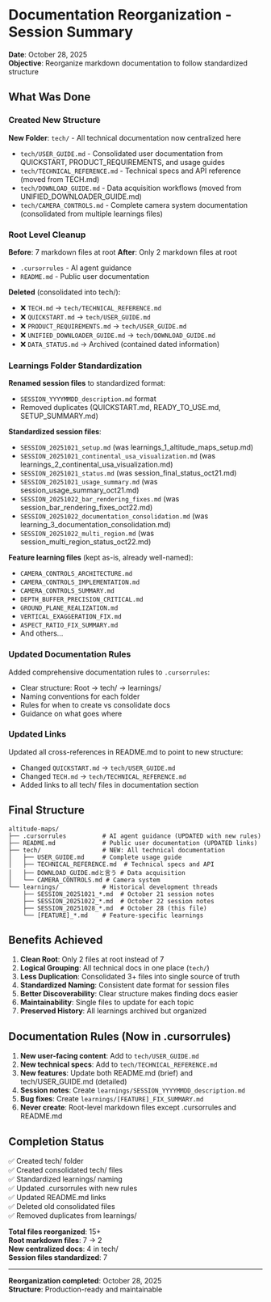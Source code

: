 # Documentation Reorganization - Session Summary

**Date**: October 28, 2025  
**Objective**: Reorganize markdown documentation to follow standardized structure

## What Was Done

### Created New Structure

**New Folder**: `tech/` - All technical documentation now centralized here
- `tech/USER_GUIDE.md` - Consolidated user documentation from QUICKSTART, PRODUCT_REQUIREMENTS, and usage guides
- `tech/TECHNICAL_REFERENCE.md` - Technical specs and API reference (moved from TECH.md)
- `tech/DOWNLOAD_GUIDE.md` - Data acquisition workflows (moved from UNIFIED_DOWNLOADER_GUIDE.md)
- `tech/CAMERA_CONTROLS.md` - Complete camera system documentation (consolidated from multiple learnings files)

### Root Level Cleanup

**Before**: 7 markdown files at root
**After**: Only 2 markdown files at root
- `.cursorrules` - AI agent guidance
- `README.md` - Public user documentation

**Deleted** (consolidated into tech/):
- ❌ `TECH.md` → `tech/TECHNICAL_REFERENCE.md`
- ❌ `QUICKSTART.md` → `tech/USER_GUIDE.md`
- ❌ `PRODUCT_REQUIREMENTS.md` → `tech/USER_GUIDE.md`
- ❌ `UNIFIED_DOWNLOADER_GUIDE.md` → `tech/DOWNLOAD_GUIDE.md`
- ❌ `DATA_STATUS.md` → Archived (contained dated information)

### Learnings Folder Standardization

**Renamed session files** to standardized format:
- `SESSION_YYYYMMDD_description.md` format
- Removed duplicates (QUICKSTART.md, READY_TO_USE.md, SETUP_SUMMARY.md)

**Standardized session files**:
- `SESSION_20251021_setup.md` (was learnings_1_altitude_maps_setup.md)
- `SESSION_20251021_continental_usa_visualization.md` (was learnings_2_continental_usa_visualization.md)
- `SESSION_20251021_status.md` (was session_final_status_oct21.md)
- `SESSION_20251021_usage_summary.md` (was session_usage_summary_oct21.md)
- `SESSION_20251022_bar_rendering_fixes.md` (was session_bar_rendering_fixes_oct22.md)
- `SESSION_20251022_documentation_consolidation.md` (was learning_3_documentation_consolidation.md)
- `SESSION_20251022_multi_region.md` (was session_multi_region_status_oct22.md)

**Feature learning files** (kept as-is, already well-named):
- `CAMERA_CONTROLS_ARCHITECTURE.md`
- `CAMERA_CONTROLS_IMPLEMENTATION.md`
- `CAMERA_CONTROLS_SUMMARY.md`
- `DEPTH_BUFFER_PRECISION_CRITICAL.md`
- `GROUND_PLANE_REALIZATION.md`
- `VERTICAL_EXAGGERATION_FIX.md`
- `ASPECT_RATIO_FIX_SUMMARY.md`
- And others...

### Updated Documentation Rules

Added comprehensive documentation rules to `.cursorrules`:
- Clear structure: Root → tech/ → learnings/
- Naming conventions for each folder
- Rules for when to create vs consolidate docs
- Guidance on what goes where

### Updated Links

Updated all cross-references in README.md to point to new structure:
- Changed `QUICKSTART.md` → `tech/USER_GUIDE.md`
- Changed `TECH.md` → `tech/TECHNICAL_REFERENCE.md`
- Added links to all tech/ files in documentation section

## Final Structure

```
altitude-maps/
├── .cursorrules          # AI agent guidance (UPDATED with new rules)
├── README.md             # Public user documentation (UPDATED links)
├── tech/                 # NEW: All technical documentation
│   ├── USER_GUIDE.md     # Complete usage guide
│   ├── TECHNICAL_REFERENCE.md  # Technical specs and API
│   ├── DOWNLOAD_GUIDE.mdと言う # Data acquisition
│   └── CAMERA_CONTROLS.md # Camera system
└── learnings/            # Historical development threads
    ├── SESSION_20251021_*.md  # October 21 session notes
    ├── SESSION_20251022_*.md  # October 22 session notes
    ├── SESSION_20251028_*.md  # October 28 (this file)
    └── [FEATURE]_*.md    # Feature-specific learnings
```

## Benefits Achieved

1. **Clean Root**: Only 2 files at root instead of 7
2. **Logical Grouping**: All technical docs in one place (`tech/`)
3. **Less Duplication**: Consolidated 3+ files into single source of truth
4. **Standardized Naming**: Consistent date format for session files
5. **Better Discoverability**: Clear structure makes finding docs easier
6. **Maintainability**: Single files to update for each topic
7. **Preserved History**: All learnings archived but organized

## Documentation Rules (Now in .cursorrules)

1. **New user-facing content**: Add to `tech/USER_GUIDE.md`
2. **New technical specs**: Add to `tech/TECHNICAL_REFERENCE.md`
3. **New features**: Update both README.md (brief) and tech/USER_GUIDE.md (detailed)
4. **Session notes**: Create `learnings/SESSION_YYYYMMDD_description.md`
5. **Bug fixes**: Create `learnings/[FEATURE]_FIX_SUMMARY.md`
6. **Never create**: Root-level markdown files except .cursorrules and README.md

## Completion Status

✅ Created tech/ folder  
✅ Created consolidated tech/ files  
✅ Standardized learnings/ naming  
✅ Updated .cursorrules with new rules  
✅ Updated README.md links  
✅ Deleted old consolidated files  
✅ Removed duplicates from learnings/  

**Total files reorganized**: 15+  
**Root markdown files**: 7 → 2  
**New centralized docs**: 4 in tech/  
**Session files standardized**: 7  

---

**Reorganization completed**: October 28, 2025  
**Structure**: Production-ready and maintainable

